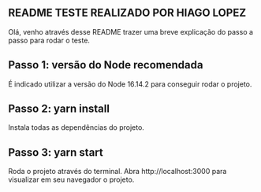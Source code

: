 ## README TESTE REALIZADO POR HIAGO LOPEZ

Olá, venho através desse README trazer uma breve explicação do passo a passo para rodar o teste.

## Passo 1: versão do Node recomendada
É indicado utilizar a versão do Node 16.14.2 para conseguir rodar o projeto.

## Passo 2: yarn install
Instala todas as dependências do projeto.

## Passo 3: yarn start
Roda o projeto através do terminal. Abra http://localhost:3000 para visualizar em seu navegador o projeto.